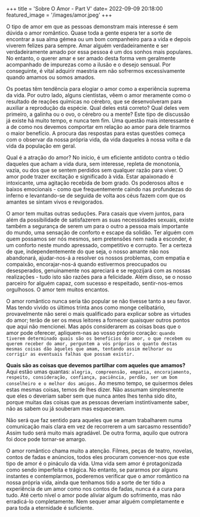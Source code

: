+++
title = 'Sobre O Amor - Part V'
date= 2022-09-09 20:18:00
featured_image = '/images/amor.jpeg'
+++

O tipo de amor em que as pessoas demonstram mais interesse é sem dúvida o amor romântico. Quase toda a gente espera ter a sorte de encontrar a sua alma gémea ou um bom companheiro para a vida e depois viverem felizes para sempre. Amar alguém verdadeiramente e ser verdadeiramente amado por essa pessoa é um dos sonhos mais populares. No entanto, o querer amar e ser amado desta forma vem geralmente acompanhado de impurezas como a ilusão e o desejo sensual. Por conseguinte, é vital adquirir maestria em não sofrermos excessivamente quando amamos ou somos amados.
 
Os poetas têm tendência para elogiar o amor como a experiência suprema da vida. Por outro lado, alguns cientistas, vêem o amor meramente como o resultado de reações químicas no cérebro, que se desenvolveram para auxiliar a reprodução da espécie. Qual deles está correto? Qual deles vem primeiro, a galinha ou o ovo, o cérebro ou a mente? Este tipo de discussão já existe há muito tempo, e nunca tem fim. Uma questão mais interessante é a de como nos devemos comportar em relação ao amor para dele tirarmos o maior benefício. A procura das respostas para estas questões começa com o observar da nossa própria vida, da vida daqueles à nossa volta e da vida da população em geral.
 
Qual é a atração do amor? No início, é um eficiente antídoto contra o tédio daqueles que acham a vida dura, sem interesse, repleta de monotonia, vazia, ou dos que se sentem perdidos sem qualquer razão para viver. O amor pode trazer excitação e significado à vida. Estar apaixonado é intoxicante, uma agitação recebida de bom grado. Os poderosos altos e baixos emocionais - como que frequentemente caindo nas profundezas do inferno e levantando-se de seguida de volta aos céus fazem com que os amantes se sintam vivos e revigorados.
 
O amor tem muitas outras seduções. Para casais que vivem juntos, para além da possibilidade de satisfazerem as suas necessidades sexuais, existe também a segurança de serem um para o outro a pessoa mais importante do mundo, uma sensação
de conforto e escape da solidão. Ter alguém com quem possamos ser nós mesmos, sem pretensões nem nada a esconder, é um conforto neste mundo apressado, competitivo e corrupto. Ter a certeza de que, independentemente do que seja, o nosso amante não nos abandonará, ajudar-nos-á a resolver os nossos problemas, com empatia e compaixão, encorajar-nos-á quando estivermos preocupados ou desesperados, genuinamente nos apreciará e se regozijará com as nossas realizações - tudo isto são razões para a felicidade. Além disso, se o nosso parceiro for alguém capaz, com sucesso e respeitado, sentir-nos-emos orgulhosos. O amor tem muitos encantos.
 
O amor romântico nunca seria tão popular se não tivesse tanto a seu favor. Mas tendo vivido os últimos trinta anos como monge celibatário, provavelmente não serei o mais qualificado para explicar sobre as virtudes do amor; terão de ser os meus leitores a fornecer quaisquer outros pontos que aqui não mencionei. Mas após considerarem as coisas boas que o amor pode oferecer, apliquem-nas ao vosso próprio coração: `quando tiverem determinado quais são os benefícios do amor, o que recebem ou querem receber do amor, perguntem a vós próprios o quanto destas mesmas coisas dão àqueles que amam, tentando assim melhorar ou corrigir as eventuais falhas que possam existir.`

**Quais são as coisas que devemos partilhar com aqueles que amamos?** Aqui estão umas quantas: `alegria, compreensão, empatia, encorajamento, respeito, consideração, confiança, paciência, perdão, ser um bom conselheiro e o melhor dos amigos.` Ao mesmo tempo, se quisermos deles estas mesmas coisas, temos de lhes dizer. Não assumam simplesmente que eles o deveriam saber sem que nunca antes lhes tenha sido dito, porque muitas das coisas que as pessoas deveriam instintivamente saber, não as sabem ou já souberam mas esqueceram.
 
Não será que faz sentido para aqueles que se amam trabalharem numa comunicação mais clara em vez de recorrerem a um sarcasmo ressentido? Assim tudo será muito mais agradável. De outra forma, aquilo que outrora foi doce pode tornar-se amargo.
 
 
O amor romântico chama muito a atenção. Filmes, peças de teatro, novelas, contos de fadas e anúncios, todos eles procuram convencer-nos que este tipo de amor é o pináculo da vida. Uma vida sem amor é protagonizada como sendo imperfeita e trágica. No entanto, se pararmos por alguns instantes e contemplarmos, poderemos verificar que o amor romântico na nossa própria vida, ainda que tenhamos tido a sorte de ter tido a experiência de um amor como nos contos de fadas, nunca é a cura para tudo. Até certo nível o amor pode aliviar algum do sofrimento, mas não erradicá-lo completamente. Nem sequer amar alguém completamente e para toda a eternidade é suficiente.

